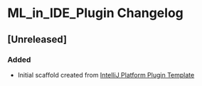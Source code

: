 <!-- Keep a Changelog guide -> https://keepachangelog.com -->

# ML_in_IDE_Plugin Changelog

## [Unreleased]
### Added
- Initial scaffold created from [IntelliJ Platform Plugin Template](https://github.com/JetBrains/intellij-platform-plugin-template)
